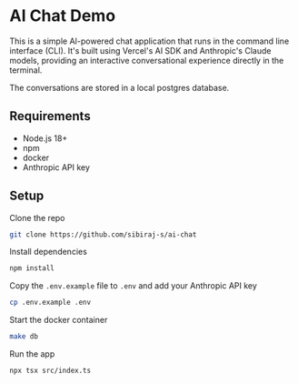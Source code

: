 # AI Chat Demo

This is a simple AI-powered chat application that runs in the command line interface (CLI). It's built using Vercel's AI SDK and Anthropic's Claude models, providing an interactive conversational experience directly in the terminal.

The conversations are stored in a local postgres database.

## Requirements

- Node.js 18+
- npm
- docker
- Anthropic API key

## Setup

Clone the repo

```bash
git clone https://github.com/sibiraj-s/ai-chat
```

Install dependencies

```bash
npm install
```

Copy the `.env.example` file to `.env` and add your Anthropic API key

```bash
cp .env.example .env
```

Start the docker container

```bash
make db
```

Run the app

```bash
npx tsx src/index.ts
```
